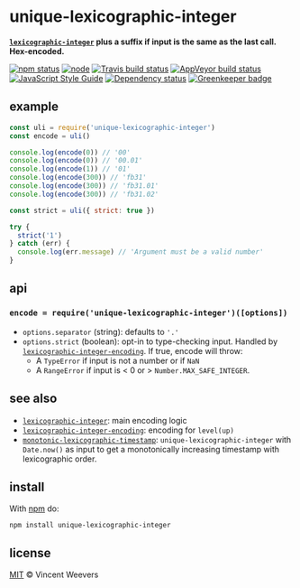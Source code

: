 # unique-lexicographic-integer

**[`lexicographic-integer`] plus a suffix if input is the same as the last call. Hex-encoded.**

[![npm status](http://img.shields.io/npm/v/unique-lexicographic-integer.svg?style=flat-square)](https://www.npmjs.org/package/unique-lexicographic-integer) [![node](https://img.shields.io/node/v/unique-lexicographic-integer.svg?style=flat-square)](https://www.npmjs.org/package/unique-lexicographic-integer) [![Travis build status](https://img.shields.io/travis/vweevers/unique-lexicographic-integer.svg?style=flat-square&label=travis)](http://travis-ci.org/vweevers/unique-lexicographic-integer) [![AppVeyor build status](https://img.shields.io/appveyor/ci/vweevers/unique-lexicographic-integer.svg?style=flat-square&label=appveyor)](https://ci.appveyor.com/project/vweevers/unique-lexicographic-integer) [![JavaScript Style Guide](https://img.shields.io/badge/code_style-standard-brightgreen.svg?style=flat-square)](https://standardjs.com) [![Dependency status](https://img.shields.io/david/vweevers/unique-lexicographic-integer.svg?style=flat-square)](https://david-dm.org/vweevers/unique-lexicographic-integer) [![Greenkeeper badge](https://badges.greenkeeper.io/vweevers/unique-lexicographic-integer.svg)](https://greenkeeper.io/)

## example

```js
const uli = require('unique-lexicographic-integer')
const encode = uli()

console.log(encode(0)) // '00'
console.log(encode(0)) // '00.01'
console.log(encode(1)) // '01'
console.log(encode(300)) // 'fb31'
console.log(encode(300)) // 'fb31.01'
console.log(encode(300)) // 'fb31.02'

const strict = uli({ strict: true })

try {
  strict('1')
} catch (err) {
  console.log(err.message) // 'Argument must be a valid number'
}
```

## api

### `encode = require('unique-lexicographic-integer')([options])`

- `options.separator` (string): defaults to `'.'`
- `options.strict` (boolean): opt-in to type-checking input. Handled by [`lexicographic-integer-encoding`]. If true, encode will throw:
  - A `TypeError` if input is not a number or if `NaN`
  - A `RangeError` if input is < 0 or > `Number.MAX_SAFE_INTEGER`.

## see also

- [`lexicographic-integer`]: main encoding logic
- [`lexicographic-integer-encoding`]: encoding for `level(up)`
- [`monotonic-lexicographic-timestamp`]: `unique-lexicographic-integer` with `Date.now()` as input to get a monotonically increasing timestamp with lexicographic order.

## install

With [npm](https://npmjs.org) do:

```
npm install unique-lexicographic-integer
```

## license

[MIT](http://opensource.org/licenses/MIT) © Vincent Weevers

[`lexicographic-integer`]: https://github.com/substack/lexicographic-integer
[`lexicographic-integer-encoding`]: https://github.com/vweevers/lexicographic-integer-encoding
[`monotonic-lexicographic-timestamp`]: https://github.com/vweevers/monotonic-lexicographic-timestamp
